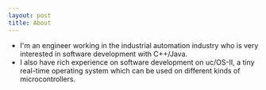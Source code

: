 ```yaml
---
layout: post
title: About
---
```


- I'm an engineer working in the industrial automation industry who is very interested in software development with C++/Java. 
- I also have rich experience on software development on uc/OS-Ⅱ, a tiny real-time operating system which can be used on different kinds of microcontrollers.
